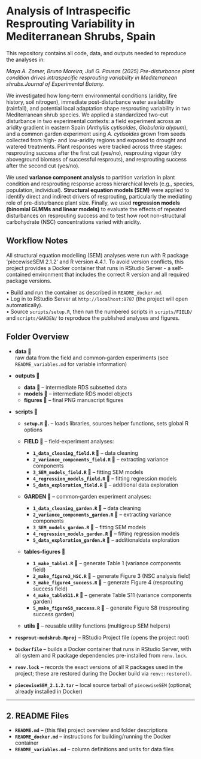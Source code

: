 # Analysis of Intraspecific Resprouting Variability in Mediterranean Shrubs, Spain

This repository contains all code, data, and outputs needed to reproduce the analyses in:

*Maya A. Zomer, Bruno Moreira, Juli G. Pausas (2025).Pre-disturbance plant condition drives intraspecific resprouting variability in Mediterranean shrubs.Journal of Experimental Botany.*

We investigated how long-term environmental conditions (aridity, fire history, soil nitrogen), immediate post-disturbance water availability (rainfall), and potential local adaptation shape resprouting variability in two Mediterranean shrub species. We applied a standardized two-cut disturbance in two experimental contexts: a field experiment across an aridity gradient in eastern Spain (*Anthyllis cytisoides*, *Globularia alypum*), and a common garden experiment using *A. cytisoides* grown from seeds collected from high- and low-aridity regions and exposed to drought and watered treatments. Plant responses were tracked across three stages: resprouting success after the first cut (yes/no), resprouting vigour (dry aboveground biomass of successful resprouts), and resprouting success after the second cut (yes/no).

We used **variance component analysis** to partition variation in plant condition and resprouting response across hierarchical levels (e.g., species, population, individual). **Structural equation models (SEM)** were applied to identify direct and indirect drivers of resprouting, particularly the mediating role of pre-disturbance plant size. Finally, we used **regression models (binomial GLMMs and linear models)** to evaluate the effects of repeated disturbances on resprouting success and to test how root non-structural carbohydrate (NSC) concentrations varied with aridity.


## Workflow Notes
All structural equation modelling (SEM) analyses were run with R package 'piecewiseSEM 2.1.2' and R version 4.4.1. To avoid version conflicts, this project provides a Docker container that runs in RStudio Server - a self-contained environment that includes the correct R version and all required package versions.

• Build and run the container as described in `README_docker.md`.  
• Log in to RStudio Server at `http://localhost:8787` (the project will open automatically).  
• Source `scripts/setup.R`, then run the numbered scripts in `scripts/FIELD/` and `scripts/GARDEN/` to reproduce the published analyses and figures.  


## Folder Overview

- **data 📁**  
  raw data from the field and common‐garden experiments (see `README_variables.md` for variable information)

- **outputs 📁**  
  - **data 📁**    – intermediate RDS subsetted data  
  - **models 📁**  – intermediate RDS model objects  
  - **figures 📁** – final PNG manuscript figures  

- **scripts 📁**  

  - **`setup.R` 📄.**      – loads libraries, sources helper functions, sets global R options  

  - **FIELD 📁** – field‐experiment analyses:  
    -  **`1_data_cleaning_field.R` 📄**          – data cleaning  
    -  **`2_variance_components_field.R` 📄**    – extracting variance components 
    -  **`3_SEM_models_field.R` 📄**             – fitting SEM models   
    -  **`4_regression_models_field.R` 📄**      – fitting regression models      
    -  **`5_data_exploration_field.R` 📄**       – additional data exploration 
    
  - **GARDEN 📁** – common‐garden experiment analyses:  
    - **`1_data_cleaning_garden.R` 📄**          – data cleaning  
    - **`2_variance_components_garden.R` 📄**    – extracting variance components  
    - **`3_SEM_models_garden.R` 📄**             – fitting SEM models  
    - **`4_regression_models_garden.R` 📄**      – fitting regression models  
    - **`5_data_exploration_garden.R` 📄**       – additionaldata exploration 

  - **tables-figures 📁**     
    -  **`1_make_table1.R` 📄**                  – generate Table 1 (variance components field)
    -  **`2_make_figure3_NSC.R` 📄**             – generate Figure 3 (NSC analysis field)  
    -  **`3_make_figure4_success.R` 📄**         – generate Figure 4 (resprouting success field)  
    -  **`4_make_tableS11.R` 📄**                – generate Table S11 (variance components garden)
    -  **`5_make_figureS8_success.R` 📄**        – generate Figure S8 (resprouting success garden)  

  - **utils 📁**     – reusable utility functions (multigroup SEM helpers)  

- **`resprout-medshrub.Rproj`** – RStudio Project file (opens the project root)
- **`Dockerfile`** – builds a Docker container that runs in RStudio Server, with all system and R package dependencies pre-installed from `renv.lock`.
- **`renv.lock`** – records the exact versions of all R packages used in the project; these are restored during the Docker build via `renv::restore()`.
- **`piecewiseSEM_2.1.2.tar`** – local source tarball of `piecewiseSEM` (optional; already installed in Docker)


------
## 2. README Files
- **`README.md`**               – (this file) project overview and folder descriptions 
- **`README_docker.md`**        – instructions for building/running the Docker container  
- **`README_variables.md`**     – column definitions and units for data files


